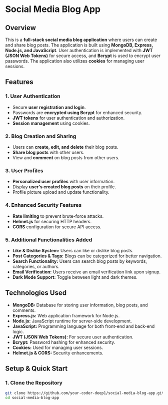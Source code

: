# **Social Media Blog App**

## **Overview**

This is a **full-stack social media blog application** where users can create and share blog posts. The application is built using **MongoDB, Express, Node.js, and JavaScript**. User authentication is implemented with **JWT (JSON Web Tokens)** for secure access, and **Bcrypt** is used to encrypt user passwords. The application also utilizes **cookies** for managing user sessions.

## **Features**

### **1. User Authentication**

- Secure **user registration and login**.
- Passwords are **encrypted using Bcrypt** for enhanced security.
- **JWT tokens** for user authentication and authorization.
- **Session management** using cookies.

### **2. Blog Creation and Sharing**

- Users can **create, edit, and delete** their blog posts.
- **Share blog posts** with other users.
- View and **comment** on blog posts from other users.

### **3. User Profiles**

- **Personalized user profiles** with user information.
- Display **user's created blog posts** on their profile.
- Profile picture upload and update functionality.

### **4. Enhanced Security Features**

- **Rate limiting** to prevent brute-force attacks.
- **Helmet.js** for securing HTTP headers.
- **CORS** configuration for secure API access.

### **5. Additional Functionalities Added**

- **Like & Dislike System:** Users can like or dislike blog posts.
- **Post Categories & Tags:** Blogs can be categorized for better navigation.
- **Search Functionality:** Users can search blog posts by keywords, categories, or authors.
- **Email Verification:** Users receive an email verification link upon signup.
- **Dark Mode Support:** Toggle between light and dark themes.

## **Technologies Used**

- **MongoDB:** Database for storing user information, blog posts, and comments.
- **Express.js:** Web application framework for Node.js.
- **Node.js:** JavaScript runtime for server-side development.
- **JavaScript:** Programming language for both front-end and back-end logic.
- **JWT (JSON Web Tokens):** For secure user authentication.
- **Bcrypt:** Password hashing for enhanced security.
- **Cookies:** Used for managing user sessions.
- **Helmet.js & CORS:** Security enhancements.

## **Setup & Quick Start**

### **1. Clone the Repository**

```bash
git clone https://github.com/your-coder-deep1/social-media-blog-app.git
cd social-media-blog-app
```

